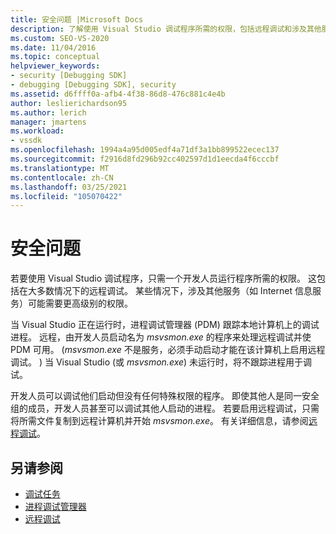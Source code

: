 ```yaml
---
title: 安全问题 |Microsoft Docs
description: 了解使用 Visual Studio 调试程序所需的权限，包括远程调试和涉及其他服务的情况。
ms.custom: SEO-VS-2020
ms.date: 11/04/2016
ms.topic: conceptual
helpviewer_keywords:
- security [Debugging SDK]
- debugging [Debugging SDK], security
ms.assetid: d6ffff0a-afb4-4f38-86d8-476c881c4e4b
author: leslierichardson95
ms.author: lerich
manager: jmartens
ms.workload:
- vssdk
ms.openlocfilehash: 1994a4a95d005edf4a71df3a1bb899522ecec137
ms.sourcegitcommit: f2916d8fd296b92cc402597d1d1eecda4f6cccbf
ms.translationtype: MT
ms.contentlocale: zh-CN
ms.lasthandoff: 03/25/2021
ms.locfileid: "105070422"
---
```

# <a name="security-issues"></a>安全问题
若要使用 Visual Studio 调试程序，只需一个开发人员运行程序所需的权限。 这包括在大多数情况下的远程调试。 某些情况下，涉及其他服务（如 Internet 信息服务）可能需要更高级别的权限。

 当 Visual Studio 正在运行时，进程调试管理器 (PDM) 跟踪本地计算机上的调试进程。 远程，由开发人员启动名为 *msvsmon.exe* 的程序来处理远程调试并使 PDM 可用。  (*msvsmon.exe* 不是服务，必须手动启动才能在该计算机上启用远程调试。 ) 当 Visual Studio (或 *msvsmon.exe*) 未运行时，将不跟踪进程用于调试。

 开发人员可以调试他们启动但没有任何特殊权限的程序。 即使其他人是同一安全组的成员，开发人员甚至可以调试其他人启动的进程。 若要启用远程调试，只需将所需文件复制到远程计算机并开始 *msvsmon.exe*。 有关详细信息，请参阅[远程调试](../../debugger/remote-debugging.md)。

## <a name="see-also"></a>另请参阅
- [调试任务](../../extensibility/debugger/debugging-tasks.md)
- [进程调试管理器](../../extensibility/debugger/process-debug-manager.md)
- [远程调试](../../debugger/remote-debugging.md)

